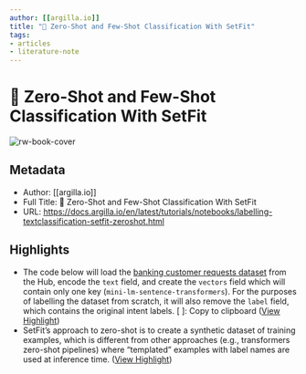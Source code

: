 ```yaml
---
author: [[argilla.io]]
title: "🔫 Zero-Shot and Few-Shot Classification With SetFit"
tags: 
- articles
- literature-note
---
```

# 🔫 Zero-Shot and Few-Shot Classification With SetFit

![rw-book-cover](https://docs.argilla.io/en/latest/_static/images/og-doc.png)

## Metadata
- Author: [[argilla.io]]
- Full Title: 🔫 Zero-Shot and Few-Shot Classification With SetFit
- URL: https://docs.argilla.io/en/latest/tutorials/notebooks/labelling-textclassification-setfit-zeroshot.html

## Highlights
- The code below will load the [banking customer requests dataset](https://huggingface.co/datasets/banking77) from the Hub, encode the `text` field, and create the `vectors` field which will contain only one key (`mini-lm-sentence-transformers`). For the purposes of labelling the dataset from scratch, it will also remove the `label` field, which contains the original intent labels.
  [ ]:
  Copy to clipboard ([View Highlight](https://read.readwise.io/read/01gtbwtvnd6ebq3m5fan5m5hmx))
- SetFit’s approach to zero-shot is to create a synthetic dataset of training examples, which is different from other approaches (e.g., transformers zero-shot pipelines) where “templated” examples with label names are used at inference time. ([View Highlight](https://read.readwise.io/read/01gtbx3e82jzfn5e1x6tvd34ts))
